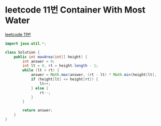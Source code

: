 # leetcode 11번 Container With Most Water
[leetcode 11번](https://leetcode.com/problems/container-with-most-water/description/)
```java
import java.util.*;

class Solution {
    public int maxArea(int[] height) {
        int answer = 0;
        int lt = 0, rt = height.length - 1;
        while (lt < rt) {
            answer = Math.max(answer, (rt - lt) * Math.min(height[lt], height[rt]));
            if (height[lt] <= height[rt]) {
                lt++; 
            } else {
                rt--;
            }
        }

        return answer;
    }
}
```